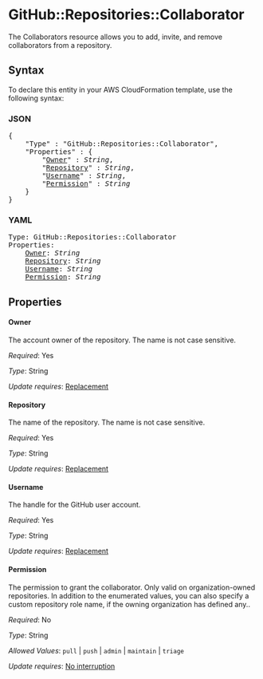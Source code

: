 # GitHub::Repositories::Collaborator

The Collaborators resource allows you to add, invite, and remove collaborators from a repository.

## Syntax

To declare this entity in your AWS CloudFormation template, use the following syntax:

### JSON

<pre>
{
    "Type" : "GitHub::Repositories::Collaborator",
    "Properties" : {
        "<a href="#owner" title="Owner">Owner</a>" : <i>String</i>,
        "<a href="#repository" title="Repository">Repository</a>" : <i>String</i>,
        "<a href="#username" title="Username">Username</a>" : <i>String</i>,
        "<a href="#permission" title="Permission">Permission</a>" : <i>String</i>
    }
}
</pre>

### YAML

<pre>
Type: GitHub::Repositories::Collaborator
Properties:
    <a href="#owner" title="Owner">Owner</a>: <i>String</i>
    <a href="#repository" title="Repository">Repository</a>: <i>String</i>
    <a href="#username" title="Username">Username</a>: <i>String</i>
    <a href="#permission" title="Permission">Permission</a>: <i>String</i>
</pre>

## Properties

#### Owner

The account owner of the repository. The name is not case sensitive.

_Required_: Yes

_Type_: String

_Update requires_: [Replacement](https://docs.aws.amazon.com/AWSCloudFormation/latest/UserGuide/using-cfn-updating-stacks-update-behaviors.html#update-replacement)

#### Repository

The name of the repository. The name is not case sensitive.

_Required_: Yes

_Type_: String

_Update requires_: [Replacement](https://docs.aws.amazon.com/AWSCloudFormation/latest/UserGuide/using-cfn-updating-stacks-update-behaviors.html#update-replacement)

#### Username

The handle for the GitHub user account.

_Required_: Yes

_Type_: String

_Update requires_: [Replacement](https://docs.aws.amazon.com/AWSCloudFormation/latest/UserGuide/using-cfn-updating-stacks-update-behaviors.html#update-replacement)

#### Permission

The permission to grant the collaborator. Only valid on organization-owned repositories. In addition to the enumerated values, you can also specify a custom repository role name, if the owning organization has defined any..

_Required_: No

_Type_: String

_Allowed Values_: <code>pull</code> | <code>push</code> | <code>admin</code> | <code>maintain</code> | <code>triage</code>

_Update requires_: [No interruption](https://docs.aws.amazon.com/AWSCloudFormation/latest/UserGuide/using-cfn-updating-stacks-update-behaviors.html#update-no-interrupt)

